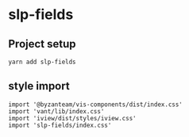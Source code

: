 # slp-fields

## Project setup
```
yarn add slp-fields
```

## style import
```
import '@byzanteam/vis-components/dist/index.css'
import 'vant/lib/index.css'
import 'iview/dist/styles/iview.css'
import 'slp-fields/index.css'
```
